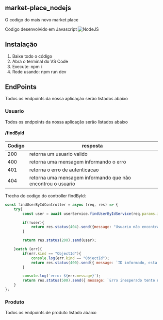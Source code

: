 ## market-place_nodejs

O codigo do mais novo market place

Codigo desenvolvido em Javascript
![NodeJS](https://www.opus-software.com.br/wp-content/uploads/2018/09/nodejs.jpg "NodeJS")

## Instalação

1. Baixe todo o código
2. Abra o terminal do VS Code
3. Execute: npm i
4. Rode usando: npm run dev

## EndPoints

Todos os endpoints da nossa aplicação serão listados abaixo

### Usuario

Todos os endpoints da nossa aplicação serão listados abaixo

#### /findById


| Codigo | resposta                                                     |
| -------- | -------------------------------------------------------------- |
| 200    | retorna um usuario valido                                    |
| 400    | retorna uma mensagem informando o erro                       |
| 401    | retorna o erro de autenticacao                               |
| 404    | retorna uma mensagem informando que não encontrou o usuario |

Trecho do codigo do controller findById:

````javascript
const findUserByIdController = async (req, res) => {
    try{
        const user = await userService.findUserByIdService(req.params.id);

        if(!user){
            return res.status(404).send({message: "Usuario não encontrado, tente novamente"});
        }

        return res.status(200).send(user);

    }catch (err){
        if(err.kind == "ObjectId"){
            console.log(err.kind == "ObjectId");
            return res.status(400).send({ message: `ID informado, esta incorreto, tente novamente!`});  
        }

        console.log(`erro: ${err.message}`);
        return res.status(500).send({ message: `Erro inesperado tente novamente!`});  
    }
};
````

### Produto

Todos os endpoints de produto listado abaixo
